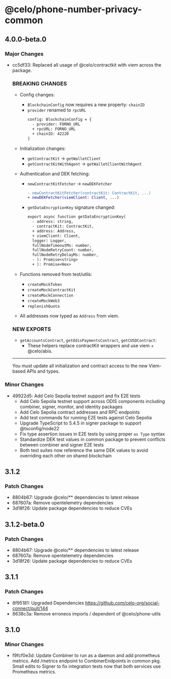 # @celo/phone-number-privacy-common

## 4.0.0-beta.0

### Major Changes

- cc5df33: Replaced all usage of @celo/contractkit with viem across the package.

  ### BREAKING CHANGES
  - Config changes:
    - `BlockchainConfig` now requires a new property: `chainID`
    - `provider` renamed to `rpcURL`
      ```diff
      config: BlockchainConfig = {
        - provider: FORNO_URL
        + rpcURL: FORNO_URL
        + chainID: 42220
      }
      ```

  - Initialization changes:
    - `getContractKit` → `getWalletClient`
    - `getContractKitWithAgent` → `getWalletClientWithAgent`

  - Authentication and DEK fetching:
    - `newContractKitFetcher` → `newDEKFetcher`
      ```diff
      - newContractKitFetcher(contractKit: ContractKit, ...)
      + newDEKFetcher(viemClient: Client, ...)
      ```
    - `getDataEncryptionKey` signature changed:
      ```diff
      export async function getDataEncryptionKey(
        - address: string,
        - contractKit: ContractKit,
        + address: Address,
        + viemClient: Client,
        logger: Logger,
        fullNodeTimeoutMs: number,
        fullNodeRetryCount: number,
        fullNodeRetryDelayMs: number,
        - ): Promise<string>
        + ): Promise<Hex>
      ```

  - Functions removed from test/utils:
    - `createMockToken`
    - `createMockContractKit`
    - `createMockConnection`
    - `createMockWeb3`
    - `replenishQuota`
  - All addresses now typed as `Address` from viem.

  ### NEW EXPORTS
  - `getAccountsContract`, `getOdisPaymentsContract`, `getCUSDContract`:
    - These helpers replace contractKit wrappers and use viem + @celo/abis.

  ***

  You must update all initialization and contract access to the new Viem-based APIs and types.

### Minor Changes

- 49922d5: Add Celo Sepolia testnet support and fix E2E tests
  - Add Celo Sepolia testnet support across ODIS components including combiner, signer, monitor, and identity packages
  - Add Celo Sepolia contract addresses and RPC endpoints
  - Add test commands for running E2E tests against Celo Sepolia
  - Upgrade TypeScript to 5.4.5 in signer package to support @tsconfig/node22
  - Fix type assertion issues in E2E tests by using proper `as Type` syntax
  - Standardize DEK test values in common package to prevent conflicts between combiner and signer E2E tests
  - Both test suites now reference the same DEK values to avoid overriding each other on shared blockchain

## 3.1.2

### Patch Changes

- 8804b67: Upgrade @celo/\*\* dependencies to latest release
- 687607a: Remove opentelemetry dependencies
- 3d18f26: Update package dependencies to reduce CVEs

## 3.1.2-beta.0

### Patch Changes

- 8804b67: Upgrade @celo/\*\* dependencies to latest release
- 687607a: Remove opentelemetry dependencies
- 3d18f26: Update package dependencies to reduce CVEs

## 3.1.1

### Patch Changes

- 8f95181: Upgraded Dependencies https://github.com/celo-org/social-connect/pull/144
- 8638c3a: Remove erroneos imports / dependent of @celo/phone-utils

## 3.1.0

### Minor Changes

- f9fcf0e3d: Update Combiner to run as a daemon and add prometheus metrics. Add /metrics endpoint to CombinerEndpoints in common pkg. Small edits to Signer to fix integration tests now that both services use Prometheus metrics.
